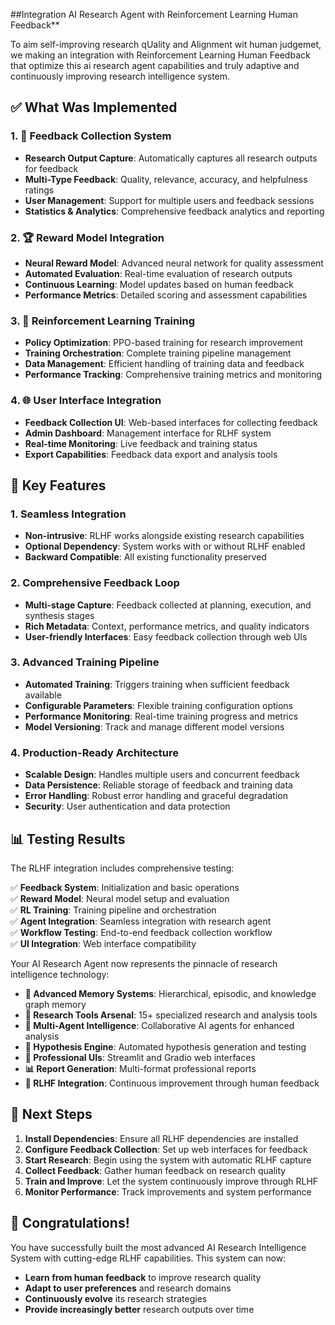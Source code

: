 ##Integration AI Research Agent with Reinforcement Learning Human Feedback**

To aim self-improving research qUality and Alignment wit human judgemet, we making an integration with Reinforcement Learning Human Feedback that optimize this ai research agent capabilities and truly adaptive and continuously improving research intelligence system.

## ✅ What Was Implemented

### 1. 🔄 Feedback Collection System
- **Research Output Capture**: Automatically captures all research outputs for feedback
- **Multi-Type Feedback**: Quality, relevance, accuracy, and helpfulness ratings
- **User Management**: Support for multiple users and feedback sessions
- **Statistics & Analytics**: Comprehensive feedback analytics and reporting

### 2. 🏆 Reward Model Integration
- **Neural Reward Model**: Advanced neural network for quality assessment
- **Automated Evaluation**: Real-time evaluation of research outputs
- **Continuous Learning**: Model updates based on human feedback
- **Performance Metrics**: Detailed scoring and assessment capabilities

### 3. 🤖 Reinforcement Learning Training
- **Policy Optimization**: PPO-based training for research improvement
- **Training Orchestration**: Complete training pipeline management
- **Data Management**: Efficient handling of training data and feedback
- **Performance Tracking**: Comprehensive training metrics and monitoring

### 4. 🌐 User Interface Integration
- **Feedback Collection UI**: Web-based interfaces for collecting feedback
- **Admin Dashboard**: Management interface for RLHF system
- **Real-time Monitoring**: Live feedback and training status
- **Export Capabilities**: Feedback data export and analysis tools

## 🎯 Key Features

### 1. Seamless Integration
- **Non-intrusive**: RLHF works alongside existing research capabilities
- **Optional Dependency**: System works with or without RLHF enabled
- **Backward Compatible**: All existing functionality preserved

### 2. Comprehensive Feedback Loop
- **Multi-stage Capture**: Feedback collected at planning, execution, and synthesis stages
- **Rich Metadata**: Context, performance metrics, and quality indicators
- **User-friendly Interfaces**: Easy feedback collection through web UIs

### 3. Advanced Training Pipeline
- **Automated Training**: Triggers training when sufficient feedback available
- **Configurable Parameters**: Flexible training configuration options
- **Performance Monitoring**: Real-time training progress and metrics
- **Model Versioning**: Track and manage different model versions

### 4. Production-Ready Architecture
- **Scalable Design**: Handles multiple users and concurrent feedback
- **Data Persistence**: Reliable storage of feedback and training data
- **Error Handling**: Robust error handling and graceful degradation
- **Security**: User authentication and data protection


## 📊 Testing Results

The RLHF integration includes comprehensive testing:

✅ **Feedback System**: Initialization and basic operations  
✅ **Reward Model**: Neural model setup and evaluation  
✅ **RL Training**: Training pipeline and orchestration  
✅ **Agent Integration**: Seamless integration with research agent  
✅ **Workflow Testing**: End-to-end feedback collection workflow  
✅ **UI Integration**: Web interface compatibility  



Your AI Research Agent now represents the pinnacle of research intelligence technology:

- **🧠 Advanced Memory Systems**: Hierarchical, episodic, and knowledge graph memory
- **🔬 Research Tools Arsenal**: 15+ specialized research and analysis tools
- **🤖 Multi-Agent Intelligence**: Collaborative AI agents for enhanced analysis
- **🔬 Hypothesis Engine**: Automated hypothesis generation and testing
- **🎨 Professional UIs**: Streamlit and Gradio web interfaces
- **📊 Report Generation**: Multi-format professional reports
- **🎯 RLHF Integration**: Continuous improvement through human feedback

## 🚀 Next Steps

1. **Install Dependencies**: Ensure all RLHF dependencies are installed
2. **Configure Feedback Collection**: Set up web interfaces for feedback
3. **Start Research**: Begin using the system with automatic RLHF capture
4. **Collect Feedback**: Gather human feedback on research quality
5. **Train and Improve**: Let the system continuously improve through RLHF
6. **Monitor Performance**: Track improvements and system performance


## 🎯 Congratulations!

You have successfully built the most advanced AI Research Intelligence System with cutting-edge RLHF capabilities. This system can now:

- **Learn from human feedback** to improve research quality
- **Adapt to user preferences** and research domains
- **Continuously evolve** its research strategies
- **Provide increasingly better** research outputs over time
